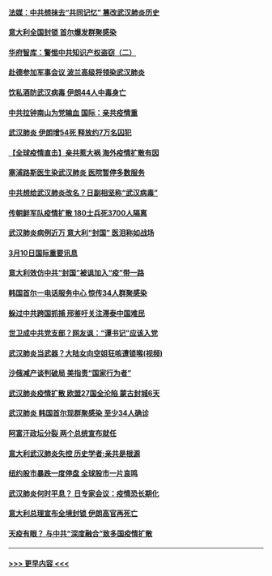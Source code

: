 #### [法媒：中共想抹去“共同记忆” 篡改武汉肺炎历史](../pages/prog202/a102796607.md?t=03110332) 
#### [意大利全国封锁 首尔爆发群聚感染](../pages/prog202/a102796574.md?t=03110332) 
#### [华府智库：警惕中共知识产权盗窃（二）](../pages/prog202/a102796570.md?t=03110332) 
#### [赴德参加军事会议 波兰高级将领染武汉肺炎](../pages/prog202/a102796549.md?t=03110332) 
#### [饮私酒防武汉病毒 伊朗44人中毒身亡](../pages/prog202/a102796503.md?t=03110332) 
#### [中共拉钟南山为党输血 国际：亲共疫情重](../pages/prog202/a102796486.md?t=03110332) 
#### [武汉肺炎 伊朗增54死 释放约7万名囚犯](../pages/prog202/a102796475.md?t=03110332) 
#### [【全球疫情直击】亲共惹大祸 海外疫情扩散有因](../pages/prog202/a102796399.md?t=03110332) 
#### [塞浦路斯医生染武汉肺炎 医院暂停多数服务](../pages/prog202/a102796329.md?t=03110332) 
#### [中共想给武汉肺炎改名？日副相坚称“武汉病毒”](../pages/prog202/a102796323.md?t=03110332) 
#### [传朝鲜军队疫情扩散 180士兵死3700人隔离](../pages/prog202/a102796288.md?t=03110332) 
#### [武汉肺炎病例近万 意大利“封国” 医泪称如战场](../pages/prog202/a102796246.md?t=03110332) 
#### [3月10日国际重要讯息](../pages/prog202/a102796259.md?t=03110332) 
#### [意大利效仿中共“封国”被讽加入“疫”带一路](../pages/prog202/a102796225.md?t=03110332) 
#### [韩国首尔一电话服务中心 惊传34人群聚感染](../pages/prog202/a102796219.md?t=03110332) 
#### [躲过中共跨国抓捕 邢鉴吁关注滞泰中国难民](../pages/prog202/a102796153.md?t=03110332) 
#### [世卫成中共党支部？网友讽：“谭书记”应该入党](../pages/prog202/a102796126.md?t=03110332) 
#### [武汉肺炎当武器？大陆女向空姐狂咳遭锁喉(视频)](../pages/prog202/a102796123.md?t=03110332) 
#### [沙俄减产谈判破局 美指责“国家行为者”](../pages/prog202/a102796070.md?t=03110332) 
#### [武汉肺炎疫情扩散 欧盟27国全沦陷 蒙古封城6天](../pages/prog202/a102796062.md?t=03110332) 
#### [武汉肺炎 韩国首尔现群聚感染 至少34人确诊](../pages/prog202/a102796022.md?t=03110332) 
#### [阿富汗政坛分裂 两个总统宣布就任](../pages/prog202/a102795993.md?t=03110332) 
#### [意大利武汉肺炎失控 历史学者:亲共是根源](../pages/prog202/a102795951.md?t=03110332) 
#### [纽约股市暴跌一度停盘 全球股市一片哀鸣](../pages/prog202/a102795870.md?t=03110332) 
#### [武汉肺炎何时平息？ 日专家会议：疫情恐长期化](../pages/prog202/a102795825.md?t=03110332) 
#### [意大利总理宣布全境封锁 伊朗高官再死亡](../pages/prog202/a102795862.md?t=03110332) 
#### [天疫有眼？ 与中共“深度融合”致多国疫情扩散](../pages/prog202/a102795835.md?t=03110332) 

----
#### [ >>> 更早内容 <<< ](../indexes/prog202-earlier.md)
